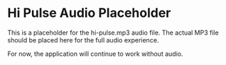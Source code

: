 # Hi Pulse Audio Placeholder

This is a placeholder for the hi-pulse.mp3 audio file.
The actual MP3 file should be placed here for the full audio experience.

For now, the application will continue to work without audio.